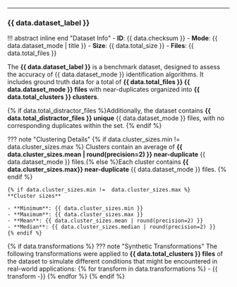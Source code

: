 ---

### {{ data.dataset_label }}

!!! abstract inline end "Dataset Info"
    - **ID**: {{ data.checksum }}
    - **Mode**: {{ data.dataset_mode | title }}
    - **Size**: {{ data.total_size }}
    - **Files**: {{ data.total_files }}

The **{{ data.dataset_label }}** is a benchmark dataset, designed to assess the accuracy of
{{ data.dataset_mode }} identification algorithms. It includes ground truth data for a total of
**{{ data.total_files }} {{ data.dataset_mode }} files** with near-duplicates organized into
**{{ data.total_clusters }} clusters**.

{% if data.total_distractor_files %}Additionally, the dataset contains
**{{ data.total_distractor_files }} unique** {{ data.dataset_mode }} files, with no corresponding
duplicates within the set.
{% endif %}

??? note "Clustering Details"
    {% if data.cluster_sizes.min !=  data.cluster_sizes.max %}
    Clusters contain an average of **{{ data.cluster_sizes.mean | round(precision=2) }}
    near-duplicate** {{ data.dataset_mode }} files.{% else %}Each cluster contains
    **{{ data.cluster_sizes.max}} near-duplicate** {{ data.dataset_mode }} files.
    {% endif %}

    {% if data.cluster_sizes.min !=  data.cluster_sizes.max %}
    **Cluster sizes**

    - **Minimum**: {{ data.cluster_sizes.min }}
    - **Maximum**: {{ data.cluster_sizes.max }}
    - **Mean**: {{ data.cluster_sizes.mean | round(precision=2) }}
    - **Median**: {{ data.cluster_sizes.median | round(precision=2) }}
    {% endif %}

{% if data.transformations %}
??? note "Synthetic Transformations"
    The following transformations were applied to **{{ data.total_clusters }} files** of the
    dataset to simulate different conditions that might be encountered in real-world applications:
{% for transform  in data.transformations %}
    - {{ transform  -}}
{% endfor %}
{% endif %}


